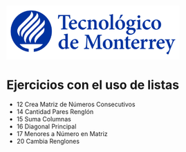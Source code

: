 ![Tec de Monterrey](images/logotecmty.png)
# Ejercicios con el uso de listas

- 12 Crea Matriz de Números Consecutivos
- 14 Cantidad Pares Renglón
- 15 Suma Columnas
- 16 Diagonal Principal
- 17 Menores a Número en Matriz
- 20 Cambia Renglones

